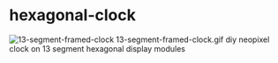 # hexagonal-clock
![13-segment-framed-clock](13-segment-framed-clock.gif)
13-segment-framed-clock.gif
diy neopixel clock on 13 segment hexagonal display modules
